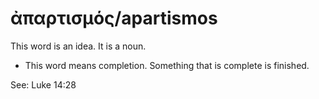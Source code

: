 # ἀπαρτισμός/apartismos

This word is an idea. It is a noun. 

* This word means completion. Something that is complete is finished.

See: Luke 14:28
